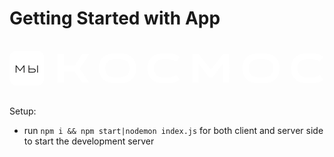 # Getting Started with App

<svg width="910" height="162" viewBox="0 0 910 162" fill="none" xmlns="http://www.w3.org/2000/svg">
<path d="M138.863 121V37.96H157.223V71.68H188.663L210.143 37.96H230.543L202.943 80.68L230.543 121H210.023L187.943 88.6H157.223V121H138.863ZM258.138 79.48V79.36C258.138 72.96 259.138 67.16 261.138 61.96C263.138 56.68 266.018 52.2 269.778 48.52C273.618 44.76 278.258 41.88 283.698 39.88C289.218 37.88 295.458 36.88 302.418 36.88H321.258C328.218 36.88 334.418 37.88 339.858 39.88C345.378 41.88 350.018 44.76 353.778 48.52C357.618 52.2 360.538 56.68 362.538 61.96C364.538 67.16 365.538 72.96 365.538 79.36V79.48C365.538 85.96 364.538 91.84 362.538 97.12C360.538 102.32 357.618 106.8 353.778 110.56C350.018 114.24 345.378 117.08 339.858 119.08C334.418 121.08 328.218 122.08 321.258 122.08H302.418C295.458 122.08 289.218 121.08 283.698 119.08C278.258 117.08 273.618 114.24 269.778 110.56C266.018 106.8 263.138 102.32 261.138 97.12C259.138 91.84 258.138 85.96 258.138 79.48ZM276.378 79.48C276.378 87.32 278.618 93.6 283.098 98.32C287.578 102.96 294.018 105.28 302.418 105.28H321.258C329.738 105.28 336.178 102.96 340.578 98.32C345.058 93.6 347.298 87.32 347.298 79.48V79.36C347.298 71.6 345.058 65.4 340.578 60.76C336.178 56.04 329.738 53.68 321.258 53.68H302.418C294.018 53.68 287.578 56.04 283.098 60.76C278.618 65.4 276.378 71.6 276.378 79.36V79.48ZM398.623 79.48V79.36C398.623 72.96 399.623 67.16 401.623 61.96C403.623 56.68 406.503 52.2 410.263 48.52C414.103 44.76 418.743 41.88 424.183 39.88C429.703 37.88 435.943 36.88 442.903 36.88H460.182C466.823 36.88 472.743 37.68 477.943 39.28C483.143 40.8 487.783 43.4 491.863 47.08L481.423 60.52C478.623 58.04 475.463 56.28 471.943 55.24C468.503 54.2 464.583 53.68 460.182 53.68H442.903C438.823 53.68 435.143 54.32 431.863 55.6C428.663 56.8 425.943 58.56 423.703 60.88C421.543 63.12 419.863 65.8 418.663 68.92C417.463 72.04 416.863 75.52 416.863 79.36V79.48C416.943 87.24 419.223 93.48 423.703 98.2C428.263 102.92 434.663 105.28 442.903 105.28H460.182C464.903 105.28 468.983 104.72 472.423 103.6C475.863 102.48 478.863 100.76 481.423 98.44L491.863 111.88C487.943 115.48 483.423 118.08 478.303 119.68C473.263 121.28 467.223 122.08 460.182 122.08H442.903C435.943 122.08 429.703 121.08 424.183 119.08C418.743 117.08 414.103 114.24 410.263 110.56C406.503 106.8 403.623 102.32 401.623 97.12C399.623 91.84 398.623 85.96 398.623 79.48ZM581.607 83.92L617.367 37.96H635.007V121H616.887V65.92L586.527 105.52H576.687L546.207 65.92V121H528.207V37.96H545.727L581.607 83.92ZM673.029 79.48V79.36C673.029 72.96 674.029 67.16 676.029 61.96C678.029 56.68 680.909 52.2 684.669 48.52C688.509 44.76 693.149 41.88 698.589 39.88C704.109 37.88 710.349 36.88 717.309 36.88H736.149C743.109 36.88 749.309 37.88 754.749 39.88C760.269 41.88 764.909 44.76 768.669 48.52C772.509 52.2 775.429 56.68 777.429 61.96C779.429 67.16 780.429 72.96 780.429 79.36V79.48C780.429 85.96 779.429 91.84 777.429 97.12C775.429 102.32 772.509 106.8 768.669 110.56C764.909 114.24 760.269 117.08 754.749 119.08C749.309 121.08 743.109 122.08 736.149 122.08H717.309C710.349 122.08 704.109 121.08 698.589 119.08C693.149 117.08 688.509 114.24 684.669 110.56C680.909 106.8 678.029 102.32 676.029 97.12C674.029 91.84 673.029 85.96 673.029 79.48ZM691.269 79.48C691.269 87.32 693.509 93.6 697.989 98.32C702.469 102.96 708.909 105.28 717.309 105.28H736.149C744.629 105.28 751.069 102.96 755.469 98.32C759.949 93.6 762.189 87.32 762.189 79.48V79.36C762.189 71.6 759.949 65.4 755.469 60.76C751.069 56.04 744.629 53.68 736.149 53.68H717.309C708.909 53.68 702.469 56.04 697.989 60.76C693.509 65.4 691.269 71.6 691.269 79.36V79.48ZM813.513 79.48V79.36C813.513 72.96 814.513 67.16 816.513 61.96C818.513 56.68 821.393 52.2 825.153 48.52C828.993 44.76 833.633 41.88 839.073 39.88C844.593 37.88 850.833 36.88 857.793 36.88H875.073C881.713 36.88 887.633 37.68 892.833 39.28C898.033 40.8 902.673 43.4 906.753 47.08L896.313 60.52C893.513 58.04 890.353 56.28 886.833 55.24C883.393 54.2 879.473 53.68 875.073 53.68H857.793C853.713 53.68 850.033 54.32 846.753 55.6C843.553 56.8 840.833 58.56 838.593 60.88C836.433 63.12 834.753 65.8 833.553 68.92C832.353 72.04 831.753 75.52 831.753 79.36V79.48C831.833 87.24 834.113 93.48 838.593 98.2C843.153 102.92 849.553 105.28 857.793 105.28H875.073C879.793 105.28 883.873 104.72 887.313 103.6C890.753 102.48 893.753 100.76 896.313 98.44L906.753 111.88C902.833 115.48 898.313 118.08 893.193 119.68C888.153 121.28 882.113 122.08 875.073 122.08H857.793C850.833 122.08 844.593 121.08 839.073 119.08C833.633 117.08 828.993 114.24 825.153 110.56C821.393 106.8 818.513 102.32 816.513 97.12C814.513 91.84 813.513 85.96 813.513 79.48Z" fill="white"/>
<rect y="29" width="100" height="100" rx="20" fill="white"/>
<path d="M17.7818 71.24H20.2718L30.5918 84.95L40.9118 71.24H43.3718V92H41.0018V74.75L31.2818 87.74H29.8718L20.1818 74.75V92H17.7818V71.24ZM57.2364 80.36H68.3964C69.5764 80.36 70.6164 80.47 71.5164 80.69C72.4364 80.89 73.2064 81.22 73.8264 81.68C74.4664 82.14 74.9464 82.74 75.2664 83.48C75.5864 84.22 75.7464 85.12 75.7464 86.18C75.7464 87.24 75.5864 88.14 75.2664 88.88C74.9464 89.62 74.4664 90.22 73.8264 90.68C73.2064 91.14 72.4364 91.48 71.5164 91.7C70.6164 91.9 69.5764 92 68.3964 92H54.8364V71.24H57.2364V80.36ZM79.7964 92V71.24H82.1964V92H79.7964ZM57.2364 89.96H68.3964C70.0964 89.96 71.3564 89.67 72.1764 89.09C72.9964 88.49 73.4064 87.52 73.4064 86.18C73.4064 84.84 72.9964 83.88 72.1764 83.3C71.3564 82.7 70.0964 82.4 68.3964 82.4H57.2364V89.96Z" fill="#212020"/>
</svg>

Setup:
- run ```npm i && npm start|nodemon index.js``` for both client and server side to start the development server